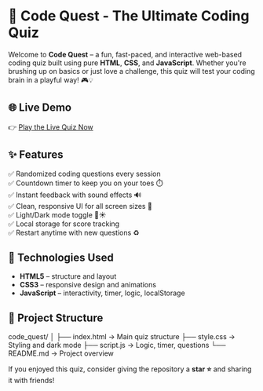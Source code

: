 # 🚀 Code Quest - The Ultimate Coding Quiz

Welcome to **Code Quest** – a fun, fast-paced, and interactive web-based coding quiz built using pure **HTML**, **CSS**, and **JavaScript**. Whether you're brushing up on basics or just love a challenge, this quiz will test your coding brain in a playful way! 🎮💡

## 🌐 Live Demo

👉 [Play the Live Quiz Now](https://neha936.github.io/code_quest/)

## ✨ Features

✅ Randomized coding questions every session  
✅ Countdown timer to keep you on your toes ⏱️  
✅ Instant feedback with sound effects 🔊  
✅ Clean, responsive UI for all screen sizes 📱  
✅ Light/Dark mode toggle 🌙☀️  
✅ Local storage for score tracking  
✅ Restart anytime with new questions ♻️

## 🧠 Technologies Used

- **HTML5** – structure and layout  
- **CSS3** – responsive design and animations  
- **JavaScript** – interactivity, timer, logic, localStorage

## 📁 Project Structure

code_quest/
│
├── index.html → Main quiz structure
├── style.css → Styling and dark mode
├── script.js → Logic, timer, questions
└── README.md → Project overview

If you enjoyed this quiz, consider giving the repository a **star ⭐** and sharing it with friends!


